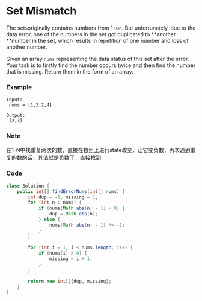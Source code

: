# Set Mismatch

The set`S`originally contains numbers from 1 to`n`. But unfortunately, due to the data error, one of the numbers in the set got duplicated to **another **number in the set, which results in repetition of one number and loss of another number.

Given an array `nums` representing the data status of this set after the error. Your task is to firstly find the number occurs twice and then find the number that is missing. Return them in the form of an array.

### **Example**

```
Input:
 nums = [1,2,2,4]

Output:
 [2,3]
```

### Note

在1-N中找重复两次的数，直接在数组上进行state改变，让它变负数，再次遇到重复的数的话，其值就是负数了，直接找到

### Code

```java
class Solution {
    public int[] findErrorNums(int[] nums) {
        int dup = -1, missing = 1;
        for (int n : nums) {
            if (nums[Math.abs(n) - 1] < 0) {
                dup = Math.abs(n);
            } else {
                nums[Math.abs(n) - 1] *= -1;
            }
        }
        
        for (int i = 1; i < nums.length; i++) {
            if (nums[i] > 0) {
                missing = i + 1;
            }
        }
        
        return new int[]{dup, missing};
    }
}
```



